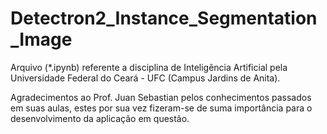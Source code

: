 # Detectron2_Instance_Segmentation_Image

Arquivo (*.ipynb) referente a disciplina de Inteligência Artificial pela Universidade Federal do Ceará - UFC (Campus Jardins de Anita).

Agradecimentos ao Prof. Juan Sebastian pelos conhecimentos passados em suas aulas, estes por sua vez fizeram-se de suma importância para o desenvolvimento da aplicação em questão.

